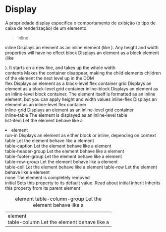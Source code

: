 # Display

A propriedade display especifica o comportamento de exibição (o tipo de caixa de renderização) de um elemento.

> inline


inline	Displays an element as an inline element (like <span>). Any height and width properties will have no effect	
block	Displays an element as a block element (like <p>). It starts on a new line, and takes up the whole width	
contents	Makes the container disappear, making the child elements children of the element the next level up in the DOM	
flex	Displays an element as a block-level flex container	
grid	Displays an element as a block-level grid container	
inline-block	Displays an element as an inline-level block container. The element itself is formatted as an inline element, but you can apply height and width values	
inline-flex	Displays an element as an inline-level flex container	
inline-grid	Displays an element as an inline-level grid container	
inline-table	The element is displayed as an inline-level table	
list-item	Let the element behave like a <li> element	
run-in	Displays an element as either block or inline, depending on context	
table	Let the element behave like a <table> element	
table-caption	Let the element behave like a <caption> element	
table-column-group	Let the element behave like a <colgroup> element	
table-header-group	Let the element behave like a <thead> element	
table-footer-group	Let the element behave like a <tfoot> element	
table-row-group	Let the element behave like a <tbody> element	
table-cell	Let the element behave like a <td> element	
table-column	Let the element behave like a <col> element	
table-row	Let the element behave like a <tr> element	
none	The element is completely removed	
initial	Sets this property to its default value. Read about initial	
inherit	Inherits this property from its parent element
